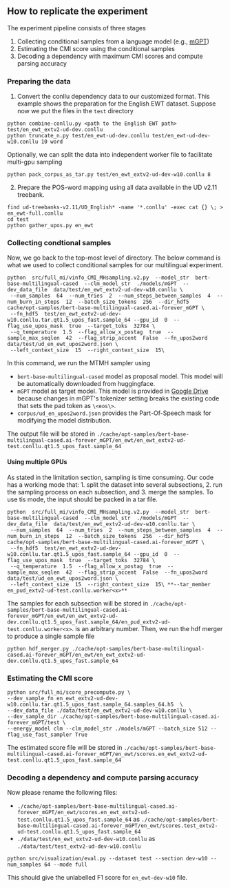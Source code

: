## How to replicate the experiment
The experiment pipeline consists of three stages
1. Collecting conditional samples from a language model (e.g., [mGPT](https://huggingface.co/ai-forever/mGPT))
2. Estimating the CMI score using the conditional samples
3. Decoding a dependency with maximum CMI scores and compute parsing accuracy

### Preparing the data
1. Convert the conllu dependency data to our customized format. This example shows the preparation for the English EWT dataset. Suppose now we put the files in the `test` directory 
```
python combine-conllu.py <path to the English EWT path> test/en_ewt_extv2-ud-dev.conllu
python truncate_n.py test/en_ewt-ud-dev.conllu test/en_ewt-ud-dev-w10.conllu 10 word
```
Optionally, we can split the data into independent worker file to facilitate multi-gpu sampling
```
python pack_corpus_as_tar.py test/en_ewt_extv2-ud-dev-w10.conllu 8
```

2. Prepare the POS-word mapping using all data available in the UD v2.11 treebank. 
```
find ud-treebanks-v2.11/UD_English* -name '*.conllu' -exec cat {} \; > en_ewt-full.conllu
cd test
python gather_upos.py en_ewt
```



### Collecting condtional samples
Now, we go back to the top-most level of directory.
The below command is what we used to collect conditional samples for our multilingual experiment.
```
python  src/full_mi/vinfo_CMI_MHsampling.v2.py  --model_str  bert-base-multilingual-cased  --clm_model_str  ./models/mGPT  --dev_data_file  data/test/en_ewt_extv2-ud-dev-w10.conllu \
 --num_samples  64  --num_tries  2  --num_steps_between_samples  4  --num_burn_in_steps  12  --batch_size_tokens  256  --dir_hdf5  cache/opt-samples/bert-base-multilingual-cased.ai-forever_mGPT \                       
 --fn_hdf5  test/en_ewt_extv2-ud-dev-w10.conllu.tar.qt1.5_upos_fast.sample_64 --gpu_id  0  --flag_use_upos_mask  true  --target_toks  32784 \
 --q_temperature  1.5  --flag_allow_x_postag  true  --sample_max_seqlen  42  --flag_strip_accent  False  --fn_upos2word  data/test/ud_en_ewt_upos2word.json \
 --left_context_size  15  --right_context_size  15\
```

In this command, we run the MTMH sampler using
- `bert-base-multilingual-cased` model as proposal model. This model will be automatically downloaded from huggingface.
- `mGPT` model as target model. This model is provided in [Google Drive](https://drive.google.com/file/d/1QfanZEWGCl1iLrva7Lk84DhgGVVEJElw/view?usp=sharing) because changes in mGPT's tokenizer setting breaks the existing code that sets the pad token as `\<eos\>`.
- `corpus/ud_en_upos2word.json` provides the Part-Of-Speech mask for modifying the model distribution.


The output file will be stored in `./cache/opt-samples/bert-base-multilingual-cased.ai-forever_mGPT/en_ewt/en_ewt_extv2-ud-test.conllu.qt1.5_upos_fast.sample_64`

#### Using multiple GPUs
As stated in the limitation section, sampling is time consuming. Our code has a working mode that: 1. split the dataset into several subsections, 2. run the sampling process on each subsection, and 3. merge the samples.
To use tis mode, the input should be packed in a tar file.
```
python  src/full_mi/vinfo_CMI_MHsampling.v2.py  --model_str  bert-base-multilingual-cased  --clm_model_str  ./models/mGPT  --dev_data_file  data/test/en_ewt_extv2-ud-dev-w10.conllu.tar \
 --num_samples  64  --num_tries  2  --num_steps_between_samples  4  --num_burn_in_steps  12  --batch_size_tokens  256  --dir_hdf5  cache/opt-samples/bert-base-multilingual-cased.ai-forever_mGPT \                       
 --fn_hdf5  test/en_ewt_extv2-ud-dev-w10.conllu.tar.qt1.5_upos_fast.sample_64 --gpu_id  0  --flag_use_upos_mask  true  --target_toks  32784 \
 --q_temperature  1.5  --flag_allow_x_postag  true  --sample_max_seqlen  42  --flag_strip_accent  False  --fn_upos2word  data/test/ud_en_ewt_upos2word.json \
 --left_context_size  15  --right_context_size  15\ **--tar_member en_pud_extv2-ud-test.conllu.worker<x>**
```
The samples for each subsection will be stored in `./cache/opt-samples/bert-base-multilingual-cased.ai-forever_mGPT/en_ewt/en_ewt_extv2-ud-dev.conllu.qt1.5_upos_fast.sample_64/en_pud_extv2-ud-test.conllu.worker<x>`.
<x> is an arbitrary number.
Then, we run the hdf merger to produce a single sample file
```
python hdf_merger.py ./cache/opt-samples/bert-base-multilingual-cased.ai-forever_mGPT/en_ewt/en_ewt_extv2-ud-dev.conllu.qt1.5_upos_fast.sample_64
```


### Estimating the CMI score 
```
python src/full_mi/score_precompute.py \
--dev_sample_fn en_ewt_extv2-ud-dev-w10.conllu.tar.qt1.5_upos_fast.sample_64.samples_64.h5  \
--dev_data_file ./data/test/en_ewt_extv2-ud-dev-w10.conllu \
--dev_sample_dir ./cache/opt-samples/bert-base-multilingual-cased.ai-forever_mGPT/test \
--energy_model clm --clm_model_str ./models/mGPT --batch_size 512 --flag_use_fast_sampler True
```

The estimated score file will be stored in `./cache/opt-samples/bert-base-multilingual-cased.ai-forever_mGPT/en_ewt/scores.en_ewt_extv2-ud-test.conllu.qt1.5_upos_fast.sample_64`
### Decoding a dependency and compute parsing accuracy  
Now please rename the following files:
- `./cache/opt-samples/bert-base-multilingual-cased.ai-forever_mGPT/en_ewt/scores.en_ewt_extv2-ud-test.conllu.qt1.5_upos_fast.sample_64` as `./cache/opt-samples/bert-base-multilingual-cased.ai-forever_mGPT/en_ewt/scores.test_extv2-ud-test.conllu.qt1.5_upos_fast.sample_64`
- `./data/test/en_ewt_extv2-ud-dev-w10.conllu` as `./data/test/test_extv2-ud-dev-w10.conllu`
```
python src/visualization/eval.py --dataset test --section dev-w10 --num_samples 64 --mode full
```
This should give the unlabelled F1 score for `en_ewt-dev-w10` file.

